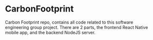 # CarbonFootprint

Carbon Footprint repo, contains all code related to this software engineering group project. There are 2 parts, the frontend React Native mobile app, and the backend NodeJS server.
